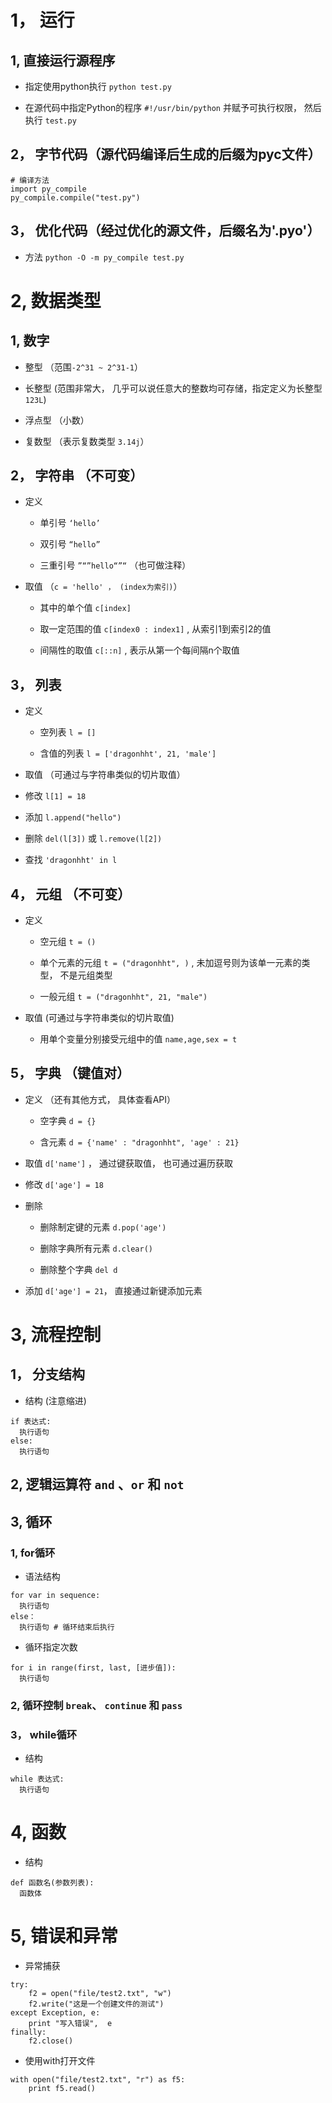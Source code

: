 # 1， 运行

## 1, 直接运行源程序

- 指定使用python执行 `python test.py`

- 在源代码中指定Python的程序 `#!/usr/bin/python` 并赋予可执行权限， 然后执行 `test.py`

## 2， 字节代码（源代码编译后生成的后缀为pyc文件）

```
# 编译方法
import py_compile
py_compile.compile("test.py")
```

## 3， 优化代码（经过优化的源文件，后缀名为'.pyo'）

- 方法 `python -O -m py_compile test.py`

# 2, 数据类型

## 1, 数字

- 整型 （范围`-2^31 ~ 2^31-1`）

- 长整型 (范围非常大， 几乎可以说任意大的整数均可存储，指定定义为长整型 `123L`)

- 浮点型 （小数）

- 复数型 （表示复数类型 `3.14j`）

## 2， 字符串 （不可变）

- 定义

  - 单引号 `‘hello’`

  - 双引号 `“hello”`

  - 三重引号 `”“”hello“”“` （也可做注释）

- 取值 （`c = 'hello' ， (index为索引)`）

  - 其中的单个值 `c[index]`

  - 取一定范围的值 `c[index0 : index1]` , 从索引1到索引2的值

  - 间隔性的取值 `c[::n]` , 表示从第一个每间隔n个取值

## 3， 列表

- 定义

  - 空列表 `l = []`

  - 含值的列表 `l = ['dragonhht', 21, 'male']`

- 取值 （可通过与字符串类似的切片取值）

- 修改 `l[1] = 18`

- 添加 `l.append("hello")`

- 删除 `del(l[3])` 或 `l.remove(l[2])`

- 查找 `'dragonhht' in l`

## 4， 元组 （不可变）

- 定义

  - 空元组 `t = ()`

  - 单个元素的元组 `t = ("dragonhht", )` , 未加逗号则为该单一元素的类型， 不是元组类型

  - 一般元组 `t = ("dragonhht", 21, "male")`

- 取值 (可通过与字符串类似的切片取值)

  - 用单个变量分别接受元组中的值 `name,age,sex = t`

## 5， 字典 （键值对）

- 定义 （还有其他方式， 具体查看API）

  - 空字典 `d = {}`

  - 含元素 `d = {'name' : "dragonhht", 'age' : 21}`

- 取值 `d['name']` ， 通过键获取值， 也可通过遍历获取

- 修改 `d['age'] = 18`

- 删除

  - 删除制定键的元素 `d.pop('age')`

  - 删除字典所有元素 `d.clear()`

  - 删除整个字典 `del d`

- 添加 `d['age'] = 21`， 直接通过新键添加元素

# 3, 流程控制

## 1， 分支结构

- 结构 (注意缩进)

```
if 表达式:
  执行语句
else:
  执行语句
```

## 2, 逻辑运算符 `and` 、`or` 和 `not`

## 3, 循环

### 1, for循环

- 语法结构

```
for var in sequence:
  执行语句
else：
  执行语句 # 循环结束后执行
```

- 循环指定次数

```
for i in range(first, last, [进步值]):
  执行语句
```

### 2, 循环控制 `break`、 `continue` 和 `pass`

### 3， while循环

- 结构

```
while 表达式:
  执行语句
```

# 4, 函数

- 结构

```
def 函数名(参数列表):
  函数体
```

# 5, 错误和异常

- 异常捕获

```
try:
    f2 = open("file/test2.txt", "w")
    f2.write("这是一个创建文件的测试")
except Exception, e:
    print "写入错误",  e
finally:
    f2.close()
```

- 使用with打开文件

```
with open("file/test2.txt", "r") as f5:
    print f5.read()
```
